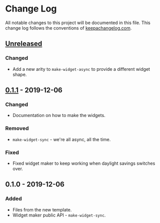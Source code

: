 # Change Log
All notable changes to this project will be documented in this file. This change log follows the conventions of [keepachangelog.com](http://keepachangelog.com/).

## [Unreleased]
### Changed
- Add a new arity to `make-widget-async` to provide a different widget shape.

## [0.1.1] - 2019-12-06
### Changed
- Documentation on how to make the widgets.

### Removed
- `make-widget-sync` - we're all async, all the time.

### Fixed
- Fixed widget maker to keep working when daylight savings switches over.

## 0.1.0 - 2019-12-06
### Added
- Files from the new template.
- Widget maker public API - `make-widget-sync`.

[Unreleased]: https://github.com/your-name/day6/compare/0.1.1...HEAD
[0.1.1]: https://github.com/your-name/day6/compare/0.1.0...0.1.1
